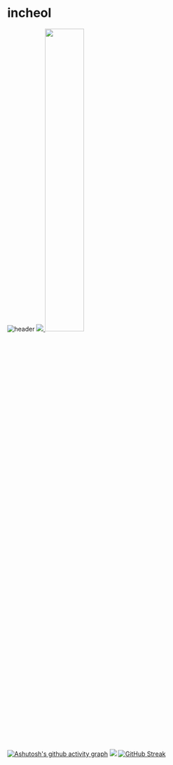 # incheol
![header](https://capsule-render.vercel.app/api?type=waving&color=gradient&height=120&animation=fadeIn&section=footer&text=🚗🚘🚛&fontAlign=70)
<a href="s">
  <img src="https://github-readme-stats.vercel.app/api/top-langs/?username=pic1085&exclude_repo=pic1085.github.io&layout=compact&theme=tokyonight" />
</a>
<a href="s">
  <img src="https://github-readme-stats.vercel.app/api?username=pic1085&theme=tokyonight&show_icons=true" width="42%" />
</a>
[![Ashutosh's github activity graph](https://activity-graph.herokuapp.com/graph?username=dkssud8150&theme=nord)](https://github.com/ashutosh00710/github-readme-activity-graph)
![](https://github-profile-summary-cards.vercel.app/api/cards/profile-details?username=dkssud8150&theme=nord_dark)
[![GitHub Streak](https://github-readme-streak-stats.herokuapp.com/?user=dkssud8150&theme=tokyonight)](https://git.io/streak-stats)
